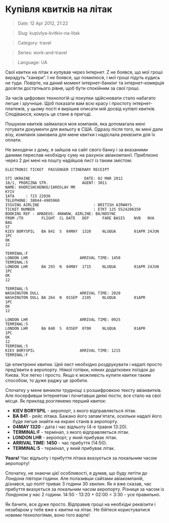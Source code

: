 # Купівля квитків на літак

> Date: 12 Apr 2012, 21:22

> Slug: kupivlya-kvitkiv-na-litak

> Category: travel

> Series: work-and-travel

> Language: UA

Свої квитки на літак я купував через Інтернет. Z не боявся, що мої гроші вкрадуть “хакери”. І не боявся, що помилюся, і мої гроші підуть кудись не туди. Повірте, на даний момент інтернет-банкінг та інтернет-комерція досягли достатнього рівня, щоб бути спокійним за свої гроші.

За часів цифрових технологій ці покупки здійснювати стало набагато легше і зручніше. Щоб показати вам всю красу і простоту інтернет-платежів, у цьому пості я вирішив описати мій досвід купівлі квитків. Сподіваюся, комусь це стане в пригоді.

Пошуком квитків займалася моя компанія, яка допомагала мені готувати документи для вильоту в США. Одразу після того, як мені дали візу, компанія замовила для мене квитки і надіслала реквізити для їх оплати.

Не виходячи з дому, я зайшов на сайт свого банку і за вказаними даними переслав необхідну суму на рахунок авіакомпанії. Приблизно через 2 дні мені на пошту надійшов лист із таким змістом:

```other
ELECTRONIC TICKET  PASSENGER ITINERARY RECEIPT

STI UKRAINE                        DATE: 02 MAR 2012
18/1, PRORIZNA STR.               AGENT: 3011
NAME: KHORISHCHENKO/IAROSLAV MR
KYIV
IATA     : 723 22036
TELEPHONE: 38044-4905960
ISSUING AIRLINE                        : BRITISH AIRWAYS
TICKET NUMBER                          : ETKT 125 5524286350
BOOKING REF : AMADEUS: 4NAWUW, AIRLINE: BA/NOSYNC
FROM /TO        FLIGHT  CL DATE   DEP      FARE BASIS    NVB   NVA   BAG
ST
KIEV BORYSPIL   BA 841  S  04MAY  1320     NLUQUA        01APR 24JUN 1PC
OK
12

TERMINAL:F
LONDON LHR                       ARRIVAL TIME: 1450
TERMINAL:5
LONDON LHR      BA 293  N  04MAY  1715     NLUQUA        01APR 24JUN 1PC
OK
12

TERMINAL:5
WASHINGTON DULL                  ARRIVAL TIME: 2020
WASHINGTON DULL BA 264  N  01SEP  2105     NLUQUA        01APR       1PC
OK
12

LONDON LHR                       ARRIVAL TIME: 0925
TERMINAL:5
LONDON LHR      BA 840  S  03SEP  0700     NLUQUA        01APR       1PC
OK
12
TERMINAL:5
KIEV BORYSPIL                    ARRIVAL TIME: 1215
TERMINAL:F
```

Це електронні квитки. Цей лист необхідно роздрукувати і надалі просто пред’явити в аеропорту. Ніякої готівки, ніяких додаткових поїздок до Києва. Усе легко і просто. Якщо є можливість купити квитки таким способом, то дуже раджу це зробити.

Спочатку у мене виникли труднощі з розшифровкою тексту авіаквитків. Але посерфивши Інтернетом і почитавши деякі пости, все стало на свої місця. Як приклад розглянемо перший квиток:

- **KIEV BORYSPIL** - аеропорт, з якого відправляється літак.
- **BA 841** - рейс літака. Бажано його запам'ятати, оскільки надалі його буде легше знайти на екрані станів в аеропорту.
- **04MAY 1320** - дата і час відльоту (4-е травня 13:20).
- **TERMINAL:F** - термінал, з якого відправляється літак.
- **LONDON LHR** - аеропорт, у який прибуває літак.
- **ARRIVAL TIME: 1450** - час прибуття (14:50).
- **TERMINAL:5** - термінал, у який прибуває літак.

**Увага!** Час відльоту і прибуття літака вказується за локальним часом аеропорту!

Спочатку, не знаючи цієї особливості, я думав, що буду летіти до Лондона півтори години. Але полазивши сайтами авіакомпаній, дізнався, що політ триває 3 години 30 хвилин. Як я вже сказав, час прибуття вказується за локальним часом аеропорту. Різниця за часом із Лондоном у нас 2 години. 14:50 - 13:20 + 02:00 = 3:30 - усе правильно.

Як бачите, все дуже просто. Відправив гроші на необхідні реквізити і незабаром у тебе вже є квитки на літак. Не бійтеся користуватися новими технологіями, воно того варте!


